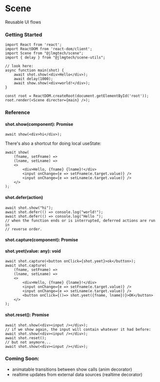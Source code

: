 # Scene
Reusable UI flows

### Getting Started


    import React from 'react';
    import ReactDOM from 'react-dom/client';
    import Scene from "@jlmgtech/scene";
    import { delay } from "@jlmgtech/scene-utils";

    // look here:
    async function main(shot) {
        await shot.show(<div>Hello</div>);
        await delay(1000);
        await show.show(<div>world!</div>);
    }

    const root = ReactDOM.createRoot(document.getElementById('root'));
    root.render(<Scene director={main} />);

### Reference

#### shot.show(component): Promise<void>

    await show(<div>hi</div>);

There's also a shortcut for doing local useState:

    await show(
        (fname, setFname) =>
        (lname, setLname) =>
        <>
            <div>Hello, {fname} {lname}!</div>
            <input onChange={e => setFname(e.target.value)} />
            <input onChange={e => setLname(e.target.value)} />
        </>
    );

#### shot.defer(action)

    await shot.show("hi");
    await shot.defer(() => console.log("world!");
    await shot.defer(() => console.log("Hello ");
    // when the function ends or is interrupted, deferred actions are run in
    // reverse order.

#### shot.capture(component): Promise<any>
#### shot.yeet(value: any): void

    await shot.capture(<button onClick={shot.yeet}>ok</button>);
    await shot.capture(
        (fname, setFname) =>
        (lname, setLname) =>
        <>
            <div>Hello, {fname} {lname}!</div>
            <input onChange={e => setFname(e.target.value)} />
            <input onChange={e => setLname(e.target.value)} />
            <button onClick={()=> shot.yeet({fname, lname})}>OK</button>
        </>
    );

#### shot.reset(): Promise<void>

    await shot.show(<div><input /></div>);
    // if we show again, the input will contain whatever it had before:
    await shot.show(<div><input /></div>);
    await shot.reset();
    // but not anymore...
    await shot.show(<div><input /></div>);

### Coming Soon:
* animatable transitions between show calls (anim decorator)
* realtime updates from external data sources (realtime decorator)
